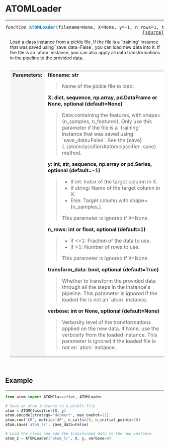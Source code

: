 # ATOMLoader
------------

<a name="atom"></a>
<pre><em>function</em> <strong style="color:#008AB8">ATOMLoader</strong>(filename=None, X=None, y=-1, n_rows=1, transform_data=True, verbose=None)
<div align="right"><a href="https://github.com/tvdboom/ATOM/blob/master/atom/api.py#L25">[source]</a></div></pre>
<div style="padding-left:3%">
Load a class instance from a pickle file. If the file is a `training` instance that
 was saved using `save_data=False`, you can load new data into it. If the file is an
 `atom` instance, you can also apply all data transformations in the pipeline to
 the provided data.
<br /><br />
<table width="100%">
<tr>
<td width="15%" style="vertical-align:top; background:#F5F5F5;"><strong>Parameters:</strong></td>
<td width="75%" style="background:white;">
<strong>filename: str</strong>
<blockquote>
Name of the pickle file to load.
</blockquote>
<strong>X: dict, sequence, np.array, pd.DataFrame or None, optional (default=None)</strong>
<blockquote>
Data containing the features, with shape=(n_samples, n_features). Only use this
 parameter if the file is a `training` instance that was saved using
 `save_data=False`. See the [save](../atomclassifier/#atomclassifier-save) method.
</blockquote>
<strong>y: int, str, sequence, np.array or pd.Series, optional (default=-1)</strong>
<blockquote>
<ul>
<li>If int: Index of the target column in X.</li>
<li>If string: Name of the target column in X.</li>
<li>Else: Target column with shape=(n_samples,).</li>
</ul>
This parameter is ignored if X=None.
</blockquote>
<strong>n_rows: int or float, optional (default=1)</strong>
<blockquote>
<ul>
<li>if <=1: Fraction of the data to use.</li>
<li>if >1: Number of rows to use.</li>
</ul>
This parameter is ignored if X=None.
</blockquote>
<strong>transform_data: bool, optional (default=True)</strong>
<blockquote>
Whether to transform the provided data through all the steps in the instance's
 pipeline. This parameter is ignored if the loaded file is not an `atom` instance.
</blockquote>
<strong>verbose: int or None, optional (default=None)</strong>
<blockquote>
Verbosity level of the transformations applied on the new data. If None, use the
 verbosity from the loaded instance. This parameter is ignored if the loaded file
 is not an `atom` instance.
</blockquote>
</tr>
</table>
</div>
<br />



## Example
----------

```python
from atom import ATOMClassifier, ATOMLoader

# Save an atom instance to a pickle file
atom = ATOMClassifier(X, y)
atom.encode(strategy='Helmert', max_onehot=12)
atom.run('LR', metric='AP', n_calls=25, n_initial_points=10)
atom.save('atom_lr', save_data=False)

# Load the class and add the transformed data to the new instance
atom_2 = ATOMLoader('atom_lr', X, y, verbose=0)
```

